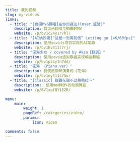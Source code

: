 ```yaml
---
title: 我的视频
slug: my-videos
links:
  - title: "[自摄MV&翻唱]在你的身边(Cover.盛哲)"
    description: 我自己翻唱与拍摄的MV
    website: /p/bv1c24y1r7hl/
  - title: "[AI纳西妲]“这是一封离别信” Letting go [4K/60fps]"
    description: 使用sovits项目实现的AI唱歌
    website: /p/bv1hv411l7rj/
  - title: "深海少女 / covered by #kzn【翻调】"
    description: 使用cevio虚拟歌姬实现编曲翻唱
    website: /p/bv1pt4y1n7dd/
  - title: "花海 （Piano.ver）"
    description: 我使用钢琴演奏的《花海》
    website: /p/bv1ey411s75u/
  - title: "[Classic] 甜甜花甜不过芭芭拉～"
    description:  使用mmd制作的动画舞蹈
    website: /p/BV1xqfQY1E2R/

menu:
    main:
        weight: 1
        pageRef: /categories/video/
        params:
            icon: video

comments: false
---
```

